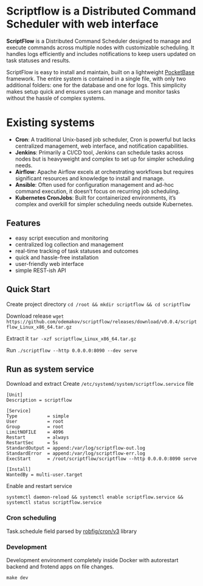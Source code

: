 # Scriptflow is a Distributed Command Scheduler with web interface

**ScriptFlow** is a Distributed Command Scheduler designed to manage and execute commands across multiple nodes with customizable scheduling. It handles logs efficiently and includes notifications to keep users updated on task statuses and results.

ScriptFlow is easy to install and maintain, built on a lightweight [PocketBase](htts://pocketbase.io) framework. The entire system is contained in a single file, with only two additional folders: one for the database and one for logs. This simplicity makes setup quick and ensures users can manage and monitor tasks without the hassle of complex systems.

# Existing systems

- **Cron**: A traditional Unix-based job scheduler, Cron is powerful but lacks centralized management, web interface, and notification capabilities.
- **Jenkins**: Primarily a CI/CD tool, Jenkins can schedule tasks across nodes but is heavyweight and complex to set up for simpler scheduling needs.
- **Airflow**: Apache Airflow excels at orchestrating workflows but requires significant resources and knowledge to install and manage.
- **Ansible**: Often used for configuration management and ad-hoc command execution, it doesn’t focus on recurring job scheduling.
- **Kubernetes CronJobs**: Built for containerized environments, it’s complex and overkill for simpler scheduling needs outside Kubernetes.

## Features

- easy script execution and monitoring
- centralized log collection and management
- real-time tracking of task statuses and outcomes
- quick and hassle-free installation
- user-friendly web interface
- simple REST-ish API

## Quick Start

Create project directory `cd /root && mkdir scriptflow && cd scriptflow`

Download release `wget https://github.com/odemakov/scriptflow/releases/download/v0.0.4/scriptflow_Linux_x86_64.tar.gz`

Extract it `tar -xzf scriptflow_Linux_x86_64.tar.gz`

Run `./scriptflow --http 0.0.0.0:8090 --dev serve`

## Run as system service

Download and extract 
Create `/etc/systemd/system/scriptflow.service` file

```
[Unit]
Description = scriptflow

[Service]
Type           = simple
User           = root
Group          = root
LimitNOFILE    = 4096
Restart        = always
RestartSec     = 5s
StandardOutput = append:/var/log/scriptflow-out.log
StandardError  = append:/var/log/scriptflow-err.log
ExecStart      = /root/scriptflow/scriptflow --http 0.0.0.0:8090 serve

[Install]
WantedBy = multi-user.target
```

Enable and restart service

`systemctl daemon-reload && systemctl enable scriptflow.service && systemctl status scriptflow.service`

### Cron scheduling

Task.schedule field parsed by [robfig/cron/v3](https://pkg.go.dev/github.com/robfig/cron/v3) library

### Development

Development environment completely inside Docker with autorestart backend and frotend apps on file changes.

`make dev`
